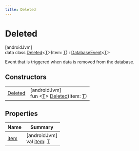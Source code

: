 ```yaml
---
title: Deleted
---
```



# Deleted



[androidJvm]\
data class [Deleted](index.html)&lt;[T](index.html)&gt;(item: [T](index.html)) : [DatabaseEvent](../index.html)&lt;[T](index.html)&gt; 

Event that is triggered when data is removed from the database.



## Constructors


| | |
|---|---|
| [Deleted](-deleted.html) | [androidJvm]<br>fun &lt;[T](index.html)&gt; [Deleted](-deleted.html)(item: [T](index.html)) |


## Properties


| Name | Summary |
|---|---|
| [item](item.html) | [androidJvm]<br>val [item](item.html): [T](index.html) |


